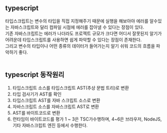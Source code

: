 ## typescript
타입스크립트는 변수의 타입을 직접 지정해주기 때문에 실행을 해보아야 에러를 알수있는 자바스크립트와 달리 컴파일 시점에 에러를 잡아낼 수 있다는 장점이 있다.   
기존 자바스크립트는 에러가 나더라도 프로젝트 규모가 크다면 어디서 잘못된지 알기가 어려운데 타입스크립트를 사용하면 쉽게 파악할 수 있다는 장점이 존재한다.   
그리고 변수의 타입이나 어떤 종류의 데이터가 들어가는지 알기 쉬워 코드의 흐름을 파악하기 좋다.   
<br>

## typescript 동작원리
1. 타입스크립트 소스를 타입스크립트 AST(추상 문법 트리)로 변환
2. 타입 검사기가 AST를 확인
3. 타입스크립트 AST를 자바 스크립트 소스로 변환
4. 자바스크립트 소스를 자바스크립트 AST로 변환
5. AST를 바이트코드로 변환
6. 런타임이 바이트코드를 평가
1 ~ 3은 TSC가수행하며, 4~6은 브라우저, NodeJS, 기타 자바스크립트 엔진 등에서 수행한다. 
